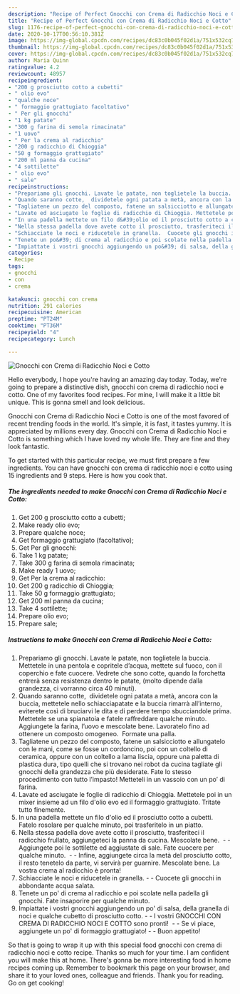 ```yaml
---
description: "Recipe of Perfect Gnocchi con Crema di Radicchio Noci e Cotto"
title: "Recipe of Perfect Gnocchi con Crema di Radicchio Noci e Cotto"
slug: 1176-recipe-of-perfect-gnocchi-con-crema-di-radicchio-noci-e-cotto
date: 2020-10-17T00:56:10.381Z
image: https://img-global.cpcdn.com/recipes/dc83c0b045f02d1a/751x532cq70/gnocchi-con-crema-di-radicchio-noci-e-cotto-recipe-main-photo.jpg
thumbnail: https://img-global.cpcdn.com/recipes/dc83c0b045f02d1a/751x532cq70/gnocchi-con-crema-di-radicchio-noci-e-cotto-recipe-main-photo.jpg
cover: https://img-global.cpcdn.com/recipes/dc83c0b045f02d1a/751x532cq70/gnocchi-con-crema-di-radicchio-noci-e-cotto-recipe-main-photo.jpg
author: Maria Quinn
ratingvalue: 4.2
reviewcount: 48957
recipeingredient:
- "200 g prosciutto cotto a cubetti"
- " olio evo"
- "qualche noce"
- " formaggio grattugiato facoltativo"
- " Per gli gnocchi"
- "1 kg patate"
- "300 g farina di semola rimacinata"
- "1 uovo"
- " Per la crema al radicchio"
- "200 g radicchio di Chioggia"
- "50 g formaggio grattugiato"
- "200 ml panna da cucina"
- "4 sottilette"
- " olio evo"
- " sale"
recipeinstructions:
- "Prepariamo gli gnocchi. Lavate le patate, non toglietele la buccia. Mettetele in una pentola e copritele d’acqua, mettete sul fuoco, con il coperchio e fate cuocere. Vedrete che sono cotte, quando la forchetta entrerà senza resistenza dentro le patate, (molto dipende dalla grandezza, ci vorranno circa 40 minuti)."
- "Quando saranno cotte,  dividetele ogni patata a metà, ancora con la buccia, mettetele nello schiacciapatate e la buccia rimarrà all’interno, eviterete così di bruciarvi le dita e di perdere tempo sbucciandole prima. Mettetele se una spianatoia e fatele raffreddare qualche minuto. Aggiungete la farina, l’uovo e mescolate bene. Lavoratelo fino ad ottenere un composto omogeneo.  Formate una palla."
- "Tagliatene un pezzo del composto, fatene un salsicciotto e allungatelo con le mani, come se fosse un cordoncino, poi con un coltello di ceramica, oppure con un coltello a lama liscia, oppure una paletta di plastica dura, tipo quelli che si trovano nei robot da cucina tagliate gli gnocchi della grandezza che più desiderate. Fate lo stesso procedimento con tutto l’impasto! Metteteli in un vassoio con un po’ di farina."
- "Lavate ed asciugate le foglie di radicchio di Chioggia. Mettetele poi in un mixer insieme ad un filo d&#39;olio evo ed il formaggio grattugiato. Tritate tutto finemente."
- "In una padella mettete un filo d&#39;olio ed il prosciutto cotto a cubetti. Fatelo rosolare per qualche minuto, poi trasferitelo in un piatto."
- "Nella stessa padella dove avete cotto il prosciutto, trasferiteci il radicchio frullato, aggiungeteci la panna da cucina. Mescolate bene.   Aggiungete poi le sottilette ed aggiustate di sale. Fate cuocere per qualche minuto.   Infine, aggiungete circa la metà del prosciutto cotto, il resto tenetelo da parte, vi servirà per guarnire. Mescolate bene. La vostra crema al radicchio è pronta!"
- "Schiacciate le noci e riducetele in granella.  Cuocete gli gnocchi in abbondante acqua salata."
- "Tenete un po&#39; di crema al radicchio e poi scolate nella padella gli gnocchi. Fate insaporire per qualche minuto."
- "Impiattate i vostri gnocchi aggiungendo un po&#39; di salsa, della granella di noci e qualche cubetto di prosciutto cotto.  I vostri GNOCCHI CON CREMA DI RADICCHIO NOCI E COTTO sono pronti!   Se vi piace, aggiungete un po&#39; di formaggio grattugiato!  Buon appetito!"
categories:
- Recipe
tags:
- gnocchi
- con
- crema

katakunci: gnocchi con crema 
nutrition: 291 calories
recipecuisine: American
preptime: "PT24M"
cooktime: "PT36M"
recipeyield: "4"
recipecategory: Lunch

---
```



![Gnocchi con Crema di Radicchio Noci e Cotto](https://img-global.cpcdn.com/recipes/dc83c0b045f02d1a/751x532cq70/gnocchi-con-crema-di-radicchio-noci-e-cotto-recipe-main-photo.jpg)

Hello everybody, I hope you're having an amazing day today. Today, we're going to prepare a distinctive dish, gnocchi con crema di radicchio noci e cotto. One of my favorites food recipes. For mine, I will make it a little bit unique. This is gonna smell and look delicious.



Gnocchi con Crema di Radicchio Noci e Cotto is one of the most favored of recent trending foods in the world. It's simple, it is fast, it tastes yummy. It is appreciated by millions every day. Gnocchi con Crema di Radicchio Noci e Cotto is something which I have loved my whole life. They are fine and they look fantastic.


To get started with this particular recipe, we must first prepare a few ingredients. You can have gnocchi con crema di radicchio noci e cotto using 15 ingredients and 9 steps. Here is how you cook that.

<!--inarticleads1-->

##### The ingredients needed to make Gnocchi con Crema di Radicchio Noci e Cotto:

1. Get 200 g prosciutto cotto a cubetti;
1. Make ready  olio evo;
1. Prepare qualche noce;
1. Get  formaggio grattugiato (facoltativo);
1. Get  Per gli gnocchi:
1. Take 1 kg patate;
1. Take 300 g farina di semola rimacinata;
1. Make ready 1 uovo;
1. Get  Per la crema al radicchio:
1. Get 200 g radicchio di Chioggia;
1. Take 50 g formaggio grattugiato;
1. Get 200 ml panna da cucina;
1. Take 4 sottilette;
1. Prepare  olio evo;
1. Prepare  sale;




<!--inarticleads2-->

##### Instructions to make Gnocchi con Crema di Radicchio Noci e Cotto:

1. Prepariamo gli gnocchi. Lavate le patate, non toglietele la buccia. Mettetele in una pentola e copritele d’acqua, mettete sul fuoco, con il coperchio e fate cuocere. Vedrete che sono cotte, quando la forchetta entrerà senza resistenza dentro le patate, (molto dipende dalla grandezza, ci vorranno circa 40 minuti).
1. Quando saranno cotte,  dividetele ogni patata a metà, ancora con la buccia, mettetele nello schiacciapatate e la buccia rimarrà all’interno, eviterete così di bruciarvi le dita e di perdere tempo sbucciandole prima. Mettetele se una spianatoia e fatele raffreddare qualche minuto. Aggiungete la farina, l’uovo e mescolate bene. Lavoratelo fino ad ottenere un composto omogeneo.  Formate una palla.
1. Tagliatene un pezzo del composto, fatene un salsicciotto e allungatelo con le mani, come se fosse un cordoncino, poi con un coltello di ceramica, oppure con un coltello a lama liscia, oppure una paletta di plastica dura, tipo quelli che si trovano nei robot da cucina tagliate gli gnocchi della grandezza che più desiderate. Fate lo stesso procedimento con tutto l’impasto! Metteteli in un vassoio con un po’ di farina.
1. Lavate ed asciugate le foglie di radicchio di Chioggia. Mettetele poi in un mixer insieme ad un filo d&#39;olio evo ed il formaggio grattugiato. Tritate tutto finemente.
1. In una padella mettete un filo d&#39;olio ed il prosciutto cotto a cubetti. Fatelo rosolare per qualche minuto, poi trasferitelo in un piatto.
1. Nella stessa padella dove avete cotto il prosciutto, trasferiteci il radicchio frullato, aggiungeteci la panna da cucina. Mescolate bene.  -  - Aggiungete poi le sottilette ed aggiustate di sale. Fate cuocere per qualche minuto.  -  - Infine, aggiungete circa la metà del prosciutto cotto, il resto tenetelo da parte, vi servirà per guarnire. Mescolate bene. La vostra crema al radicchio è pronta!
1. Schiacciate le noci e riducetele in granella. -  - Cuocete gli gnocchi in abbondante acqua salata.
1. Tenete un po&#39; di crema al radicchio e poi scolate nella padella gli gnocchi. Fate insaporire per qualche minuto.
1. Impiattate i vostri gnocchi aggiungendo un po&#39; di salsa, della granella di noci e qualche cubetto di prosciutto cotto. -  - I vostri GNOCCHI CON CREMA DI RADICCHIO NOCI E COTTO sono pronti!  -  - Se vi piace, aggiungete un po&#39; di formaggio grattugiato! -  - Buon appetito!




So that is going to wrap it up with this special food gnocchi con crema di radicchio noci e cotto recipe. Thanks so much for your time. I am confident you will make this at home. There's gonna be more interesting food in home recipes coming up. Remember to bookmark this page on your browser, and share it to your loved ones, colleague and friends. Thank you for reading. Go on get cooking!
